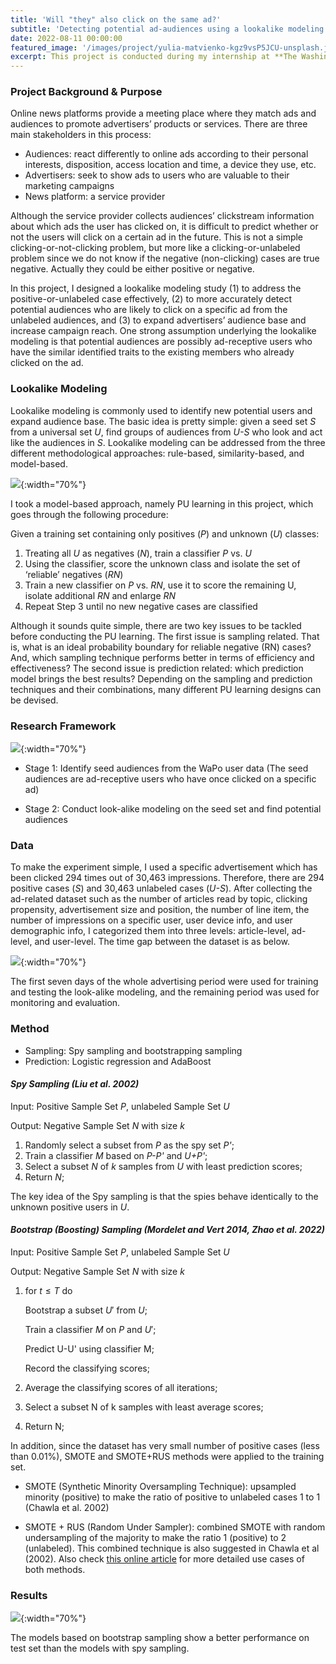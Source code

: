 ```yaml
---
title: 'Will "they" also click on the same ad?'
subtitle: 'Detecting potential ad-audiences using a lookalike modeling'
date: 2022-08-11 00:00:00
featured_image: '/images/project/yulia-matvienko-kgz9vsP5JCU-unsplash.jpg'
excerpt: This project is conducted during my internship at **The Washington Post** (Summer 2022).
---
```



### Project Background & Purpose

Online news platforms provide a meeting place where they match ads and audiences to promote advertisers’ products or services. There are three main stakeholders in this process: 
- Audiences: react differently to online ads according to their personal interests, disposition, access location and time, a device they use, etc. 
- Advertisers: seek to show ads to users who are valuable to their marketing campaigns
- News platform: a service provider 

Although the service provider collects audiences’ clickstream information about which ads the user has clicked on, it is difficult to predict whether or not the users will click on a certain ad in the future. This is not a simple clicking-or-not-clicking problem, but more like a clicking-or-unlabeled problem since we do not know if the negative (non-clicking) cases are true negative. Actually they could be either positive or negative.

In this project, I designed a lookalike modeling study (1) to address the positive-or-unlabeled case effectively, (2) to more accurately detect potential audiences who are likely to click on a specific ad from the unlabeled audiences, and (3) to expand advertisers’ audience base and increase campaign reach.
One strong assumption underlying the lookalike modeling is that potential audiences are possibly ad-receptive users who have the similar identified traits to the existing members who already clicked on the ad.



### Lookalike Modeling
Lookalike modeling is commonly used to identify new potential users and expand audience base. The basic idea is pretty simple: given a seed set *S* from a universal set $U$, find groups of audiences from *U-S* who look and act like the audiences in *S*. Lookalike modeling can be addressed from the three different methodological approaches: rule-based, similarity-based, and model-based.

![](/images/project/journal_wj_images.png){:width="70%"}


I took a model-based approach, namely PU learning in this project, which goes through the following procedure:

Given a training set containing only positives (*P*) and unknown (*U*) classes:

1. Treating all *U* as negatives (*N*), train a classifier *P* vs. *U*
2. Using the classifier, score the unknown class and isolate the set of ‘reliable’ negatives (*RN*)
3. Train a new classifier on *P* vs. *RN*, use it to score the remaining U, isolate additional *RN* and enlarge *RN*
4. Repeat Step 3 until no new negative cases are classified

Although it sounds quite simple, there are two key issues to be tackled before conducting the PU learning. The first issue is sampling related. That is, what is an ideal probability boundary for reliable negative (RN) cases? And, which sampling technique performs better in terms of efficiency and effectiveness? The second issue is prediction related: which prediction model brings the best results? Depending on the sampling and prediction techniques and their combinations, many different PU learning designs can be devised.


### Research Framework
![](/images/project/lookalike/research_framework.png){:width="70%"}

- Stage 1: Identify seed audiences from the WaPo user data (The seed audiences are ad-receptive users who have once clicked on a specific ad)

- Stage 2: Conduct look-alike modeling on the seed set and find potential audiences



### Data
To make the experiment simple, I used a specific advertisement which has been clicked 294 times out of 30,463 impressions. Therefore, there are 294 positive cases (*S*) and 30,463 unlabeled cases (*U-S*). After collecting the ad-related dataset such as the number of articles read by topic, clicking propensity, advertisement size and position, the number of line item, the number of impressions on a specific user, user device info, and user demographic info, I categorized them into three levels: article-level, ad-level, and user-level. The time gap between the dataset is as below.

![](/images/project/lookalike/timegap.png){:width="70%"}

The first seven days of the whole advertising period were used for training and testing the look-alike modeling, and the remaining period was used for monitoring and evaluation.


### Method
- Sampling: Spy sampling and bootstrapping sampling
- Prediction: Logistic regression and AdaBoost

#### ___Spy Sampling (Liu et al. 2002)___

Input: Positive Sample Set *P*, unlabeled Sample Set *U*

Output: Negative Sample Set *N* with size *k*

1. Randomly select a subset from *P* as the spy set *P'*;
2. Train a classifier *M* based on *P-P'* and *U+P'*;
3. Select a subset *N* of *k* samples from *U* with least prediction scores;
4. Return *N*;

The key idea of the Spy sampling is that the spies behave identically to the unknown positive users in *U*.


#### ___Bootstrap (Boosting) Sampling (Mordelet and Vert 2014, Zhao et al. 2022)___
Input: Positive Sample Set *P*, unlabeled Sample Set *U*

Output: Negative Sample Set *N* with size *k*

1. for $t \leq T$ do 

    Bootstrap a subset $U'$ from $U$;

    Train a classifier $M$ on $P$ and $U'$;

    Predict U-U' using classifier M;

    Record the classifying scores;

2. Average the classifying scores of all iterations;
3. Select a subset N of k samples with least average scores;
4. Return N;


In addition, since the dataset has very small number of positive cases (less than 0.01\%), SMOTE and SMOTE+RUS methods were applied to the training set.

- SMOTE (Synthetic Minority Oversampling Technique): upsampled minority (positive) to make the ratio of positive to unlabeled cases 1 to 1 (Chawla et al. 2002)

- SMOTE + RUS (Random Under Sampler): combined SMOTE with random undersampling of the majority to make the ratio 1 (positive) to 2 (unlabeled). This combined technique is also suggested in Chawla et al (2002). Also check [this online article](https://machinelearningmastery.com/smote-oversampling-for-imbalanced-classification/) for more detailed use cases of both methods.


### Results
![](/images/project/lookalike/results.png){:width="70%"}

The models based on bootstrap sampling show a better performance on test set than the models with spy sampling.